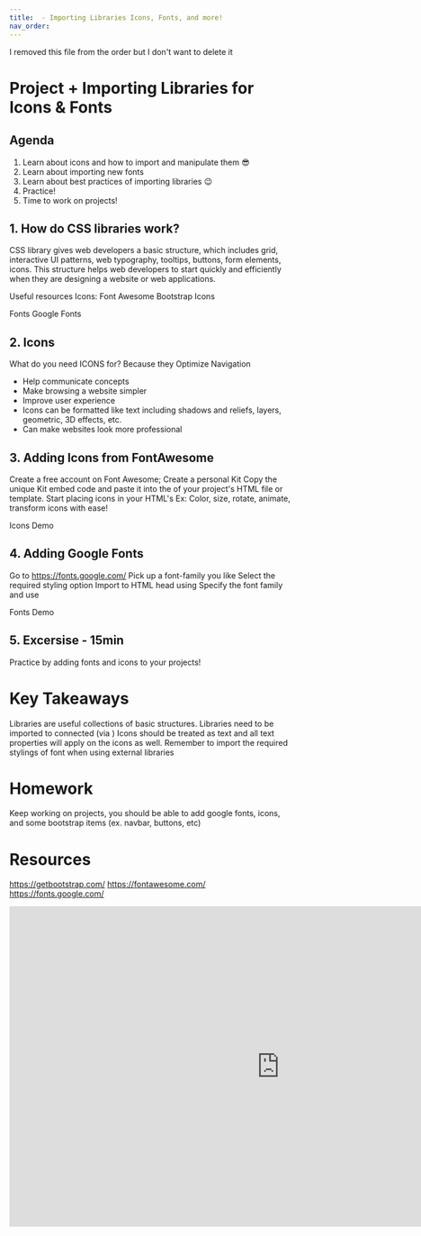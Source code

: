 ```yaml
---
title:  - Importing Libraries Icons, Fonts, and more!
nav_order:
---
```

I removed this file from the order but I don't want to delete it
# Project + Importing Libraries for Icons & Fonts

## Agenda

1. Learn about icons and how to import and manipulate them 😎
2. Learn about importing new fonts 
3. Learn about best practices of importing libraries 😉
4. Practice! 
5. Time to work on projects!


## 1. How do CSS libraries work?

CSS library gives web developers a basic structure, which includes grid, interactive UI patterns, web typography, tooltips, buttons, form elements, icons. This structure helps web developers to start quickly and efficiently when they are designing a website or web applications.

Useful resources
Icons:
Font Awesome
Bootstrap Icons

Fonts 
Google Fonts


## 2. Icons

What do you need ICONS for?
Because they Optimize Navigation
- Help communicate concepts
- Make browsing a website simpler
- Improve user experience
- Icons can be formatted like text including shadows and reliefs, layers, geometric, 3D effects, etc. 
- Can make websites look more professional

## 3. Adding Icons from FontAwesome

Create a free account on Font Awesome;
Create a personal Kit 
Copy the unique Kit embed code and paste it into the <head> of your project's HTML file or template.
Start placing icons in your HTML's <body>
Ex: <i class="fa-solid fa-house"></i>
Color, size, rotate, animate, transform icons with ease! 

Icons Demo

## 4. Adding Google Fonts

Go to https://fonts.google.com/
Pick up a font-family you like 
Select the required styling option
Import to HTML head using <link> 
Specify the font family and use

Fonts Demo

## 5. Excersise - 15min

Practice by adding fonts and icons to your projects!

# Key Takeaways

Libraries are useful collections of basic structures.
Libraries need to be imported to connected (via <link>)
Icons should be treated as text and all text properties will apply on the icons as well.
Remember to import the required stylings of font when using external libraries

# Homework

Keep working on projects, you should be able to add google fonts, icons, and some bootstrap items (ex. navbar, buttons, etc)

# Resources

https://getbootstrap.com/
https://fontawesome.com/
https://fonts.google.com/

<iframe src="https://docs.google.com/presentation/d/15uSftrjV2X1G6QAFkyGrS_W0p5Vn0GH2JEP_3diZMW4/edit?usp=sharing" frameborder="0" width="960" height="569" allowfullscreen="true" mozallowfullscreen="true" webkitallowfullscreen="true"></iframe>

